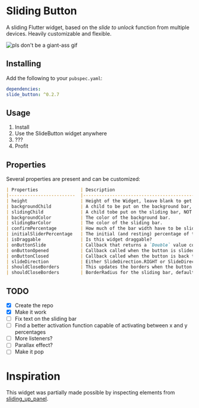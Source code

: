 # Sliding Button
A sliding Flutter widget, based on the *slide to unlock* function from multiple devices.
Heavily customizable and flexible.

![pls don't be a giant-ass gif](https://raw.githubusercontent.com/Timoteohss/slide_button/master/screenshots/untitled.gif)

## Installing 
Add the following to your `pubspec.yaml`:

```yaml
dependencies:
slide_button: ^0.2.7
```

## Usage
1. Install
2. Use the SlideButton widget anywhere
3. ???
4. Profit

## Properties

Several properties are present and can be customized:

```markdown
| Properties              	| Description                                                                                                                                                            	|
|-------------------------	|------------------------------------------------------------------------------------------------------------------------------------------------------------------------	|
| height                  	| Height of the Widget, leave blank to get the parent constraints.                                                                                                       	|
| backgroundChild         	| A child to be put on the background bar, NOT centered by default.                                                                                                      	|
| slidingChild            	| A child tobe put on the sliding bar, NOT centered by default.                                                                                                          	|
| backgroundColor         	| The color of the background bar.                                                                                                                                       	|
| slidingBarColor         	| The color of the sliding bar.                                                                                                                                          	|
| confirmPercentage       	| How much of the bar width have to be slided to confirm the action.                                                                                                     	|
| initialSliderPercentage 	| The initial (and resting) percentage of the sliding bar.                                                                                                               	|
| isDraggable             	| Is this widget draggable?                                                                                                                                              	|
| onButtonSlide           	| Callback that returns a `Double` value containing the drag percentage.                                                                                                 	|
| onButtonOpened          	| Callback called when the button is slided all the way.                                                                                                                 	|
| onButtonClosed          	| Callback called when the button is back to the initialSliderPercentage.                                                                                                	|
| slideDirection          	| Either SlideDirection.RIGHT or SlideDirection.LEFT, sets the sliding direction of the sliding bar.                                                                     	|
| shouldCloseBorders      	| This updates the borders when the button reaches 0.9 percent dragged, and set the borderRadius to zero, giving the impression of a "closed" button. Defaults to `true` 	|
| shouldCloseBorders      	| BorderRadius for the sliding bar, default is 50. 	                                                                                                                        |

``` 

## TODO
- [x] Create the repo
- [x] Make it work
- [ ] Fix text on the sliding bar
- [ ] Find a better activation function capable of activating between x and y percentages
- [ ] More listeners?
- [ ] Parallax effect?
- [ ] Make it pop 

# Inspiration
This widget was partially made possible by inspecting elements from [sliding_up_panel](https://github.com/akshathjain/sliding_up_panel).


